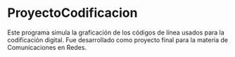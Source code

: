 # ProyectoCodificacion
Este programa simula la graficación de los códigos de línea usados para la codificación digital.
Fue desarrollado como proyecto final para la materia de Comunicaciones en Redes.
